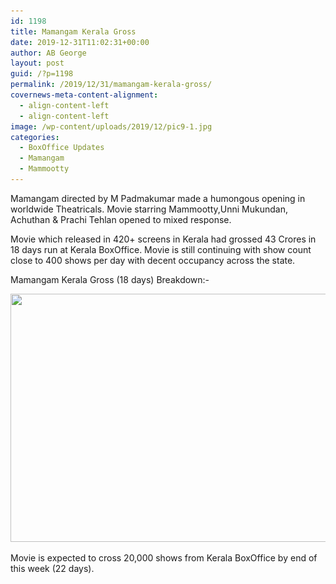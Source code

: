 ```yaml
---
id: 1198
title: Mamangam Kerala Gross
date: 2019-12-31T11:02:31+00:00
author: AB George
layout: post
guid: /?p=1198
permalink: /2019/12/31/mamangam-kerala-gross/
covernews-meta-content-alignment:
  - align-content-left
  - align-content-left
image: /wp-content/uploads/2019/12/pic9-1.jpg
categories:
  - BoxOffice Updates
  - Mamangam
  - Mammootty
---
```

Mamangam directed by M Padmakumar made a humongous opening in worldwide Theatricals. Movie starring Mammootty,Unni Mukundan, Achuthan & Prachi Tehlan opened to mixed response. 

Movie which released in 420+ screens in Kerala had grossed 43 Crores in 18 days run at Kerala BoxOffice. Movie is still continuing with show count close to 400 shows per day with decent occupancy across the state.

Mamangam Kerala Gross (18 days) Breakdown:-



<img loading="lazy" width="899" height="397" src="/wp-content/uploads/2019/12/SAVE_20191231_162221.jpg" alt="" class="wp-image-1199" srcset="/wp-content/uploads/2019/12/SAVE_20191231_162221.jpg 899w, /wp-content/uploads/2019/12/SAVE_20191231_162221-300x132.jpg 300w, /wp-content/uploads/2019/12/SAVE_20191231_162221-768x339.jpg 768w" sizes="(max-width: 899px) 100vw, 899px" />  

Movie is expected to cross 20,000 shows from Kerala BoxOffice by end of this week (22 days).